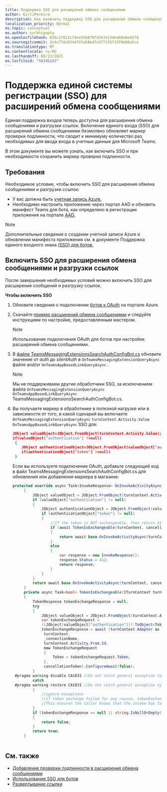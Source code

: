 ```yaml
---
title: Поддержка SSO для расширений обмена сообщениями
author: KirtiPereira
description: Как включить поддержку SSO для расширений обмена сообщениями
localization_priority: Normal
ms.topic: conceptual
ms.author: surbhigupta
ms.openlocfilehash: 656c17612c74ee55b870fd2e7e13dea60e6ed2f8
ms.sourcegitcommit: 2c4c77dc8344f2fab8ed7a3f7155f15f0dd6a5ce
ms.translationtype: MT
ms.contentlocale: ru-RU
ms.lasthandoff: 08/13/2021
ms.locfileid: "58345243"
---
```

# <a name="single-sign-on-sso-support-for-messaging-extensions"></a>Поддержка единой системы регистрации (SSO) для расширений обмена сообщениями
 
Единая поддержка входов теперь доступна для расширения обмена сообщениями и разгрузки ссылок. Включение единого входа (SSO) для расширений обмена сообщениями безмолвно обновляет маркер проверки подлинности, что сводит к минимуму количество раз, необходимых для ввода входа в учетные данные для Microsoft Teams.

В этом документе вы можете узнать, как включить SSO и при необходимости сохранить маркер проверки подлинности.

## <a name="prerequisites"></a>Требования

Необходимое условие, чтобы включить SSO для расширения обмена сообщениями и разгрузки ссылок:
* У вас должна быть [учетная запись Azure.](https://azure.microsoft.com/free/)
* Необходимо настроить приложение через портал AAD и обновить манифест Teams для бота, как определено в регистрации приложения на портале [AAD.](../../bots/how-to/authentication/auth-aad-sso-bots.md#register-your-app-through-the-aad-portal)

> [!NOTE]
> Дополнительные сведения о создании учетной записи Azure и обновлении манифеста приложения см. в документе Поддержка единого входного знака [(SSO) для ботов.](../../bots/how-to/authentication/auth-aad-sso-bots.md)

## <a name="enable-sso-for-messaging-extensions-and-link-unfurling"></a>Включить SSO для расширения обмена сообщениями и разгрузки ссылок

После завершения необходимых условий можно включить SSO для расширения сообщений и разгрузку ссылок.

**Чтобы включить SSO**
1. Обновите сведения о подключении [ботов к OAuth](../../bots/how-to/authentication/auth-aad-sso-bots.md#update-the-azure-portal-with-the-oauth-connection) на портале Azure.
2. Скачайте [пример расширений обмена сообщениями](https://github.com/microsoft/BotBuilder-Samples/tree/main/samples/csharp_dotnetcore/52.teams-messaging-extensions-search-auth-config) и следуйте инструкциям по настройке, предоставленным мастером.
   > [!NOTE]
   > Использование подключения OAuth для ботов при настройке расширений обмена сообщениями.
3. В [файле TeamsMessagingExtensionsSearchAuthConfigBot.cs](https://github.com/microsoft/BotBuilder-Samples/tree/main/samples/csharp_dotnetcore/52.teams-messaging-extensions-search-auth-config/Bots/TeamsMessagingExtensionsSearchAuthConfigBot.cs) обновите значение от *auth* до *silentAuth* в `OnTeamsMessagingExtensionQueryAsync` файле and/or `OnTeamsAppBasedLinkQueryAsync` .  

    > [!NOTE]
    > Мы не поддерживаем другие обработчики SSO, за исключением файла `OnTeamsMessagingExtensionQueryAsync` `OnTeamsAppBasedLinkQueryAsync` TeamsMessagingExtensionsSearchAuthConfigBot.cs.
   
4. Вы получаете маркер в обработнике в полезной нагрузке или в зависимости от того, в какой сценарий вы включаете `OnTeamsMessagingExtensionQueryAsync` `turnContext.Activity.Value` `OnTeamsAppBasedLinkQueryAsync` SSO для:

    ```json
    JObject valueObject=JObject.FromObject(turnContext.Activity.Value);
    if(valueObject["authentication"] !=null)
     {
        JObject authenticationObject=JObject.FromObject(valueObject["authentication"]);
        if(authenticationObject["token"] !=null)
     }
    
     ```
  
    Если вы используете подключение OAuth, добавьте следующий код в файл TeamsMessagingExtensionsSearchAuthConfigBot.cs для обновления или добавления маркера в магазине:
    
   ```C#
   protected override async Task<InvokeResponse> OnInvokeActivityAsync(ITurnContext<IInvokeActivity> turnContext, CancellationToken cancellationToken)
        {
            JObject valueObject = JObject.FromObject(turnContext.Activity.Value);
            if (valueObject["authentication"] != null)
            {
                JObject authenticationObject = JObject.FromObject(valueObject["authentication"]);
                if (authenticationObject["token"] != null)
                {
                    //If the token is NOT exchangeable, then return 412 to require user consent
                    if (await TokenIsExchangeable(turnContext, cancellationToken))
                    {
                        return await base.OnInvokeActivityAsync(turnContext, cancellationToken).ConfigureAwait(false);
                    }
                    else
                    {
                        var response = new InvokeResponse();
                        response.Status = 412;
                        return response;
                    }
                }
            }
            return await base.OnInvokeActivityAsync(turnContext, cancellationToken).ConfigureAwait(false);
        }
        private async Task<bool> TokenIsExchangeable(ITurnContext turnContext, CancellationToken cancellationToken)
        {
            TokenResponse tokenExchangeResponse = null;
            try
            {
                JObject valueObject = JObject.FromObject(turnContext.Activity.Value);
                var tokenExchangeRequest =
                ((JObject)valueObject["authentication"])?.ToObject<TokenExchangeInvokeRequest>();
                tokenExchangeResponse = await (turnContext.Adapter as IExtendedUserTokenProvider).ExchangeTokenAsync(
                 turnContext,
                 _connectionName,
                 turnContext.Activity.From.Id,
                 new TokenExchangeRequest
                 {
                     Token = tokenExchangeRequest.Token,
                 },
                 cancellationToken).ConfigureAwait(false);
            }
    #pragma warning disable CA1031 //Do not catch general exception types (ignoring, see comment below)
            catch
    #pragma warning restore CA1031 //Do not catch general exception types
            {
                //ignore exceptions
                //if token exchange failed for any reason, tokenExchangeResponse above remains null, and a failure invoke response is sent to the caller.
                //This ensures the caller knows that the invoke has failed.
            }
            if (tokenExchangeResponse == null || string.IsNullOrEmpty(tokenExchangeResponse.Token))
            {
                return false;
            }
            return true;
        }
    
    ```    

## <a name="see-also"></a>См. также

* [Добавление проверки подлинности в расширения обмена сообщениями](add-authentication.md)
* [Использование SSO для ботов](../../bots/how-to/authentication/auth-aad-sso-bots.md)
* [Развертывание ссылки](link-unfurling.md)

